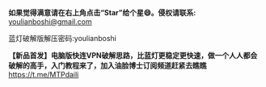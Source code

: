 **如果觉得满意请在右上角点击“Star”给个星😄。侵权请联系:** youlianboshi@gmail.com

蓝灯破解版解压密码:youlianboshi

**【新品首发】电脑版快连VPN破解思路，比蓝灯更稳定更快速，做一个人人都会破解的高手，入门教程来了，加入油脸博士订阅频道赶紧去瞧瞧**
https://t.me/MTPdaili

